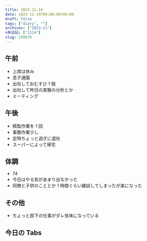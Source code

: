 ```yaml
---
title: 2023-11-14
date: 2023-11-14T00:00:00+09:00
draft: false
tags: ["diary", ""]
archives: ["2023-11"]
n年日記: ["1114"]
slug: 299078
---
```


## 午前

- 上席は休み
- 息子通園
- 出社しておむすび 1 個
- 出社して昨日の実験の分析とか
- ミーティング

## 午後

- 精製作業を 1 回
- 事務作業少し
- 定時ちょっと過ぎに退社
- スーパーによって帰宅

## 体調

- 74
- 今日はやる気があまり出なかった
- 同僚と子供のこととか 1 時間ぐらい雑談してしまったが楽になった

## その他

- ちょっと部下の仕事がダレ気味になっている

## 今日の Tabs
